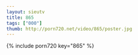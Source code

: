 ```yaml
--- 
layout: sieutv
title: 865
tags: ["000"]
thumb: http://porn720.net/video/865/poster.jpg
---
```

{% include porn720 key="865" %} 
